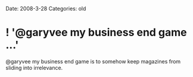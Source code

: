 Date: 2008-3-28
Categories: old

# ! '@garyvee my business end game ...'

@garyvee my business end game is to somehow keep magazines from sliding into irrelevance.

